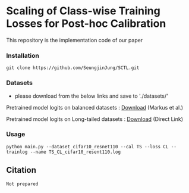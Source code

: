 # Scaling of Class-wise Training Losses for Post-hoc Calibration

This repository is the implementation code of our paper

### Installation
```
git clone https://github.com/SeungjinJung/SCTL.git
```

### Datasets

- please download from the below links and save to './datasets/'

Pretrained model logits on balanced datasets : [Download](https://github.com/markus93/NN_calibration) (Markus et al.)

Pretrained model logits on Long-tailed datasets : [Download](https://drive.google.com/drive/folders/1KfDriNxfnuqnmsj_zwpK3j7y6Lav7XBL?usp=share_link) (Direct Link)

### Usage
```
python main.py --dataset cifar10_resnet110 --cal TS --loss CL --trainlog --name TS_CL_cifar10_resent110.log
```
## Citation
```
Not prepared
```
